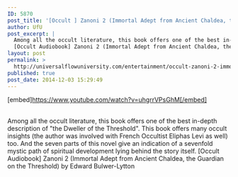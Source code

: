 ```yaml
---
ID: 5870
post_title: '[Occult ] Zanoni 2 (Immortal Adept from Ancient Chaldea, the Guardian on the Threshold)'
author: UfU
post_excerpt: |
  Among all the occult literature, this book offers one of the best in-depth description of "the Dweller of the Threshold". This book offers many occult insights (the author was involved with French Occultist Eliphas Levi as well) too. And the seven parts of this novel give an indication of a sevenfold mystic path of spiritual development lying behind the story itself.
  [Occult Audiobook] Zanoni 2 (Immortal Adept from Ancient Chaldea, the Guardian on the Threshold) by Edward Bulwer-Lytton
layout: post
permalink: >
  http://universalflowuniversity.com/entertainment/occult-zanoni-2-immortal-adept-from-ancient-chaldea-the-guardian-on-the-threshold/
published: true
post_date: 2014-12-03 15:29:49
---
```

[embed]https://www.youtube.com/watch?v=uhgrrVPsGhM[/embed]</br></br>
<p>Among all the occult literature, this book offers one of the best in-depth description of "the Dweller of the Threshold". This book offers many occult insights (the author was involved with French Occultist Eliphas Levi as well) too. And the seven parts of this novel give an indication of a sevenfold mystic path of spiritual development lying behind the story itself. 
[Occult Audiobook] Zanoni 2 (Immortal Adept from Ancient Chaldea, the Guardian on the Threshold) by Edward Bulwer-Lytton</p>